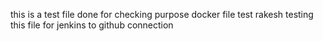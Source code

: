 this is a test file done for checking purpose
docker file test
rakesh testing this file for jenkins to github connection
